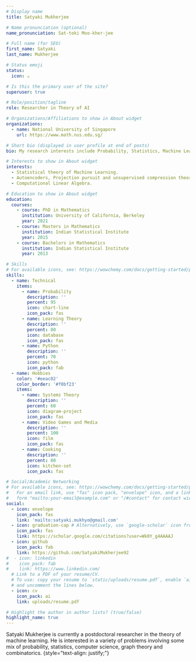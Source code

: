 ```yaml
---
# Display name
title: Satyaki Mukherjee

# Name pronunciation (optional)
name_pronunciation: Sat-toki Moo-kher-jee

# Full name (for SEO)
first_name: Satyaki
last_name: Mukherjee

# Status emoji
status:
  icon: ☕️

# Is this the primary user of the site?
superuser: true

# Role/position/tagline
role: Researcher in Theory of AI

# Organizations/Affiliations to show in About widget
organizations:
  - name: National University of Singapore
    url: https://www.math.nus.edu.sg/

# Short bio (displayed in user profile at end of posts)
bio: My research interests include Probability, Statistics, Machine Learning and Linear Algebra.

# Interests to show in About widget
interests:
  - Statistical theory of Machine Learning.
  - Autoencoders, Projection pursuit and unsupervised compression theories.
  - Computational Linear Algebra.

# Education to show in About widget
education:
  courses:
    - course: PhD in Mathematics
      institution: University of California, Berkeley
      year: 2021
    - course: Masters in Mathematics
      institution: Indian Statistical Institute
      year: 2015
    - course: Bachelors in Mathematics
      institution: Indian Statistical Institute
      year: 2013

# Skills
# For available icons, see: https://wowchemy.com/docs/getting-started/page-builder/#icons
skills:
  - name: Technical
    items:
      - name: Probability
        description: ''
        percent: 95
        icon: chart-line
        icon_pack: fas
      - name: Learning Theory
        description: ''
        percent: 80
        icon: database
        icon_pack: fas
      - name: Python
        description: ''
        percent: 70
        icon: python
        icon_pack: fab
  - name: Hobbies
    color: '#eeac02'
    color_border: '#f0bf23'
    items:
      - name: Systems Theory
        description: ''
        percent: 60
        icon: diagram-project
        icon_pack: fas
      - name: Video Games and Media
        description: ''
        percent: 100
        icon: film
        icon_pack: fas
      - name: Cooking
        description: ''
        percent: 80
        icon: kitchen-set
        icon_pack: fas

# Social/Academic Networking
# For available icons, see: https://wowchemy.com/docs/getting-started/page-builder/#icons
#   For an email link, use "fas" icon pack, "envelope" icon, and a link in the
#   form "mailto:your-email@example.com" or "/#contact" for contact widget.
social:
  - icon: envelope
    icon_pack: fas
    link: 'mailto:satyaki.mukhyo@gmail.com'  
  - icon: graduation-cap # Alternatively, use `google-scholar` icon from `ai` icon pack
    icon_pack: fas
    link: https://scholar.google.com/citations?user=Wk0Y_g4AAAAJ
  - icon: github
    icon_pack: fab
    link: https://github.com/SatyakiMukherjee92
#  - icon: linkedin
#    icon_pack: fab
#    link: https://www.linkedin.com/
  # Link to a PDF of your resume/CV.
  # To use: copy your resume to `static/uploads/resume.pdf`, enable `ai` icons in `params.yaml`,
  # and uncomment the lines below.
  - icon: cv
    icon_pack: ai
    link: uploads/resume.pdf

# Highlight the author in author lists? (true/false)
highlight_name: true
---
```


Satyaki Mukherjee is currently a postdoctoral researcher in the theory of machine learning. He is interested in a variety of problems involving some mix of probability, statistics, computer science, graph theory and combinatorics.
{style="text-align: justify;"}
